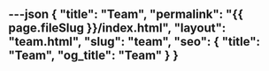 ---json
{
  "title": "Team",
  "permalink": "{{ page.fileSlug }}/index.html",
  "layout": "team.html",
  "slug": "team",
  "seo": {
    "title": "Team",
    "og_title": "Team"
  }
}
---


